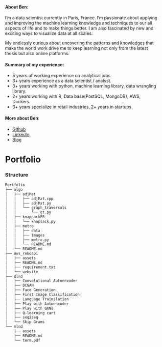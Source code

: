 #### About Ben: 
I’m a data scientist currently in Paris, France. I’m passionate about applying and improving the machine learning knowledge and techniques to our all aspects of life and to make things better. I am also fascinated by new and exciting ways to visualize data at all scales.

My endlessly curious about uncovering the patterns and knowledges that make the world work drive me to keep learning not only from the latest thesis but also online platforms.

#### Summary of my experience:
- 5 years of working experience on analytical jobs. 
- 3+ years experience as a data scientist / analyst. 
- 3+ years working with python, machine learning library, data wrangling library. 
- 2+ years working with R, Data base(PostSQL, MongoDB), AWS, Dockers. 
- 3+ years specialize in retail industries, 2+ years in startups. 

#### More about Ben:
- [Github](https://github.com/benbenbang)
- [LinkedIn](https://www.linkedin.com/in/benbenbang/)
- [Blog](https://benbenbang.github.io)

# Portfolio

### Structure

```txt
Portfolio
├── algo
│   ├── adjMat
│   │   ├── adjMat.cpp
│   │   ├── adjMat.py
│   │   └── graph_traversals
│   │       └── gt.py
│   ├── knapsackPB
│   │   └── knapsack.py
│   ├── metro
│   │   ├── data
│   │   ├── images
│   │   ├── metro.py
│   │   └── README.md
│   └── README.md
├── aws_rekoapi
│   ├── assets
│   ├── README.md
│   ├── requirement.txt
│   └── website
├── dlnd
│   ├── Convolutional Autoencoder
│   ├── DCGAN
│   ├── Face Generation
│   ├── First Image Classification
│   ├── Language Trainslation
│   ├── Play with Autoencoder
│   ├── Play with GANs
│   ├── Q-learning cart
│   ├── seq2seq
│   └── Skip Grams
└── mlnd
    ├── assets
    ├── README.md
    └── term.pdf
```

